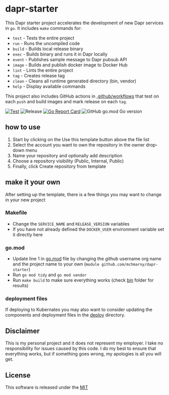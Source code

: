 # dapr-starter

This Dapr starter project accelerates the development of new Dapr services in `go`. It includes `make` commands for: 

* `test`  - Tests the entire project
* `run`   - Runs the uncompiled code
* `build` - Builds local release binary
* `exec`  - Builds binary and runs it in Dapr locally
* `event` - Publishes sample message to Dapr pubsub API
* `image` - Builds and publish docker image to Docker Hub
* `lint`  - Lints the entire project
* `tag`   - Creates release tag
* `clean` - Cleans all runtime generated directory (bin, vendor)
* `help`  - Display available commands

This project also includes GitHub actions in [.github/workflows](.github/workflows) that test on each `push` and build images and mark release on each `tag`. 

[![Test](https://github.com/mchmarny/dapr-starter/workflows/Test/badge.svg)](https://github.com/mchmarny/dapr-starter/actions?query=workflow%3ATest) ![Release](https://github.com/mchmarny/dapr-starter/workflows/Release/badge.svg?query=workflow%3ARelease) [![Go Report Card](https://goreportcard.com/badge/github.com/mchmarny/dapr-starter)](https://goreportcard.com/report/github.com/mchmarny/dapr-starter) ![GitHub go.mod Go version](https://img.shields.io/github/go-mod/go-version/mchmarny/dapr-starter)

## how to use

1. Start by clicking on the Use this template button above the file list
2. Select the account you want to own the repository in the owner drop-down menu
3. Name your repository and optionally add description
4. Choose a repository visibility (Public, Internal, Public)
5. Finally, click Create repository from template

## make it your own 

After setting up the template, there is a few things you may want to change in your new project

### Makefile

* Change the `SERVICE_NAME` and `RELEASE_VERSION` variables
* If you have not already defined the `DOCKER_USER` environment variable set it directly here

### go.mod

* Update line 1 in [go.mod](go.mod) file by changing the github username org name and the project name to your own (`module github.com/mchmarny/dapr-starter`)
* Run `go mod tidy` and `go mod vendor`
* Run `make build` to make sure everything works (check [bin](bin) folder for results)

### deployment files

If deploying to Kubernates you may also want to consider updating the components and deployment files in the [deploy](deploy) directory. 

## Disclaimer

This is my personal project and it does not represent my employer. I take no responsibility for issues caused by this code. I do my best to ensure that everything works, but if something goes wrong, my apologies is all you will get.

## License

This software is released under the [MIT](./LICENSE)
